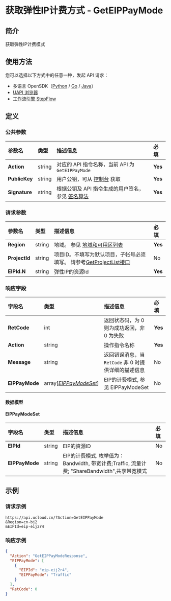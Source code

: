 # 获取弹性IP计费方式 - GetEIPPayMode

## 简介

获取弹性IP计费模式





## 使用方法

您可以选择以下方式中的任意一种，发起 API 请求：
- 多语言 OpenSDK（[Python](https://github.com/ucloud/ucloud-sdk-python3) / [Go](https://github.com/ucloud/ucloud-sdk-go) / [Java](https://github.com/ucloud/ucloud-sdk-java)）
- [UAPI 浏览器](https://console.ucloud.cn/uapi/detail?id=GetEIPPayMode)
- [工作流引擎 StepFlow](https://console.ucloud.cn/stepflow/manage/)

## 定义

### 公共参数

| 参数名 | 类型 | 描述信息 | 必填 |
|:---|:---|:---|:---|
| **Action**     | string  | 对应的 API 指令名称，当前 API 为 `GetEIPPayMode`                        | **Yes** |
| **PublicKey**  | string  | 用户公钥，可从 [控制台](https://console.ucloud.cn/uapi/apikey) 获取                                             | **Yes** |
| **Signature**  | string  | 根据公钥及 API 指令生成的用户签名，参见 [签名算法](api/summary/signature.md)  | **Yes** |

### 请求参数

| 参数名 | 类型 | 描述信息 | 必填 |
|:---|:---|:---|:---|
| **Region** | string | 地域。 参见 [地域和可用区列表](api/summary/regionlist) |**Yes**|
| **ProjectId** | string | 项目ID。不填写为默认项目，子帐号必须填写。 请参考[GetProjectList接口](api/summary/get_project_list) |No|
| **EIPId.N** | string | 弹性IP的资源Id |**Yes**|

### 响应字段

| 字段名 | 类型 | 描述信息 | 必填 |
|:---|:---|:---|:---|
| **RetCode** | int | 返回状态码，为 0 则为成功返回，非 0 为失败 |**Yes**|
| **Action** | string | 操作指令名称 |**Yes**|
| **Message** | string | 返回错误消息，当 `RetCode` 非 0 时提供详细的描述信息 |No|
| **EIPPayMode** | array[[*EIPPayModeSet*](#EIPPayModeSet)] | EIP的计费模式, 参见 EIPPayModeSet |No|

#### 数据模型


#### EIPPayModeSet

| 字段名 | 类型 | 描述信息 | 必填 |
|:---|:---|:---|:---|
| **EIPId** | string | EIP的资源ID |No|
| **EIPPayMode** | string | EIP的计费模式. 枚举值为：Bandwidth, 带宽计费;Traffic, 流量计费; "ShareBandwidth",共享带宽模式 |No|

## 示例

### 请求示例
    
```
https://api.ucloud.cn/?Action=GetEIPPayMode
&Region=cn-bj2
&EIPId=eip-eij2r4
```

### 响应示例
    
```json
{
  "Action": "GetEIPPayModeResponse",
  "EIPPayMode": [
    {
      "EIPId": "eip-eij2r4",
      "EIPPayMode": "Traffic"
    }
  ],
  "RetCode": 0
}
```





